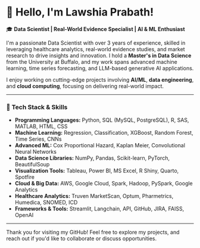 # 👋 Hello, I'm Lawshia Prabath!

🎓 **Data Scientist | Real-World Evidence Specialist | AI & ML Enthusiast**

I'm a passionate Data Scientist with over 3 years of experience, skilled in leveraging healthcare analytics, real-world evidence studies, and market research to drive insights and innovation. I hold a **Master's in Data Science** from the University at Buffalo, and my work spans advanced machine learning, time series forecasting, and LLM-based generative AI applications.

I enjoy working on cutting-edge projects involving **AI/ML**, **data engineering**, and **cloud computing**, focusing on delivering real-world impact.

---

### 🔧 **Tech Stack & Skills**

- **Programming Languages:** Python, SQL (MySQL, PostgreSQL), R, SAS, MATLAB, HTML, CSS
- **Machine Learning:** Regression, Classification, XGBoost, Random Forest, Time Series, CNNs
- **Advanced ML:** Cox Proportional Hazard, Kaplan Meier, Convolutional Neural Networks
- **Data Science Libraries:** NumPy, Pandas, Scikit-learn, PyTorch, BeautifulSoup
- **Visualization Tools:** Tableau, Power BI, MS Excel, R Shiny, Quarto, Spotfire
- **Cloud & Big Data:** AWS, Google Cloud, Spark, Hadoop, PySpark, Google Analytics
- **Healthcare Analytics:** Truven MarketScan, Optum, Pharmetrics, Humedica, SNOMED, ICD
- **Frameworks & Tools:** Streamlit, Langchain, API, GitHub, JIRA, FAISS, OpenAI

---

Thank you for visiting my GitHub! Feel free to explore my projects, and reach out if you'd like to collaborate or discuss opportunities.
